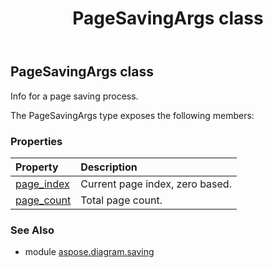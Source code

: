﻿---
title: PageSavingArgs class
second_title: Aspose.Diagram for Python via .NET API References
description: 
type: docs
weight: 70
url: /python-net/aspose.diagram.saving/pagesavingargs/
is_root: false
---

## PageSavingArgs class

Info for a page saving process.



The PageSavingArgs type exposes the following members:

### Properties
| Property | Description |
| :- | :- |
| [page_index](/diagram/python-net/aspose.diagram.saving/pagesavingargs/page_index) | Current page index, zero based. |
| [page_count](/diagram/python-net/aspose.diagram.saving/pagesavingargs/page_count) | Total page count. |


### See Also

* module [aspose.diagram.saving](../)
